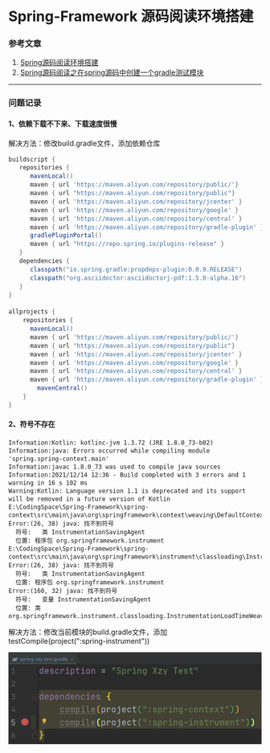 # Spring-Framework 源码阅读环境搭建

### 参考文章

1.   [Spring源码阅读环境搭建](https://xiaoshu.blog.csdn.net/article/details/90444714)
2.   [Spring源码阅读之在spring源码中创建一个gradle测试模块](https://xiaoshu.blog.csdn.net/article/details/94293328)

---

### 问题记录

#### 1、依赖下载不下来、下载速度很慢

解决方法：修改build.gradle文件，添加依赖仓库

``` 	groovy
buildscript {
   repositories {
      mavenLocal()
      maven { url 'https://maven.aliyun.com/repository/public/'}
      maven { url "https://maven.aliyun.com/repository/public"}
      maven { url 'https://maven.aliyun.com/repository/jcenter' }
      maven { url 'https://maven.aliyun.com/repository/google' }
      maven { url 'https://maven.aliyun.com/repository/central' }
      maven { url 'https://maven.aliyun.com/repository/gradle-plugin' }
      gradlePluginPortal()
      maven { url "https://repo.spring.io/plugins-release" }
   }
   dependencies {
      classpath("io.spring.gradle:propdeps-plugin:0.0.9.RELEASE")
      classpath("org.asciidoctor:asciidoctorj-pdf:1.5.0-alpha.16")
   }
}

allprojects {
    repositories {
      mavenLocal()
      maven { url 'https://maven.aliyun.com/repository/public/'}
      maven { url "https://maven.aliyun.com/repository/public"}
      maven { url 'https://maven.aliyun.com/repository/jcenter' }
      maven { url 'https://maven.aliyun.com/repository/google' }
      maven { url 'https://maven.aliyun.com/repository/central' }
      maven { url 'https://maven.aliyun.com/repository/gradle-plugin' }
        mavenCentral()
    }
}
```



#### 2、符号不存在

```text
Information:Kotlin: kotlinc-jvm 1.3.72 (JRE 1.8.0_73-b02)
Information:java: Errors occurred while compiling module 'spring.spring-context.main'
Information:javac 1.8.0_73 was used to compile java sources
Information:2021/12/14 12:36 - Build completed with 3 errors and 1 warning in 16 s 102 ms
Warning:Kotlin: Language version 1.1 is deprecated and its support will be removed in a future version of Kotlin
E:\CodingSpace\Spring-Framework\spring-context\src\main\java\org\springframework\context\weaving\DefaultContextLoadTimeWeaver.java
Error:(26, 38) java: 找不到符号
  符号:   类 InstrumentationSavingAgent
  位置: 程序包 org.springframework.instrument
E:\CodingSpace\Spring-Framework\spring-context\src\main\java\org\springframework\instrument\classloading\InstrumentationLoadTimeWeaver.java
Error:(26, 38) java: 找不到符号
  符号:   类 InstrumentationSavingAgent
  位置: 程序包 org.springframework.instrument
Error:(160, 32) java: 找不到符号
  符号:   变量 InstrumentationSavingAgent
  位置: 类 org.springframework.instrument.classloading.InstrumentationLoadTimeWeaver.InstrumentationAccessor
```

解决方法：修改当前模块的build.gradle文件，添加 testCompile(project(":spring-instrument"))

![image-20211214142053274](markdown/Spring-Framework源码阅读环境搭建.assets/image-20211214142053274.png)
